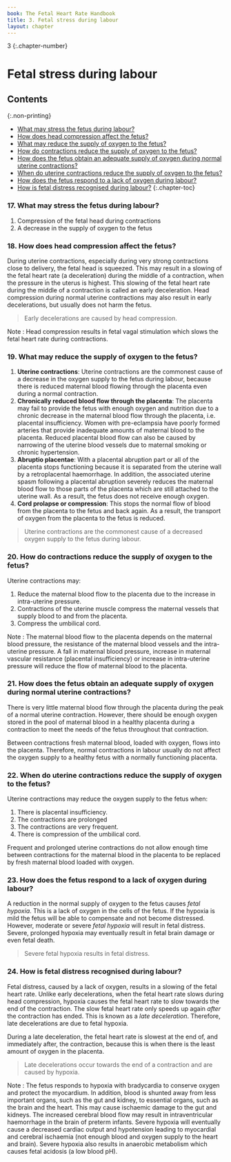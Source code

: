```yaml
---
book: The Fetal Heart Rate Handbook
title: 3. Fetal stress during labour
layout: chapter
---
```


3
{:.chapter-number}

# Fetal stress during labour 

## Contents
{:.non-printing}

*   [What may stress the fetus during labour?](#what-may-stress-the-fetus-during-labour?)
*   [How does head compression affect the fetus?](#how-does-head-compression-affect-the-fetus?)
*   [What may reduce the supply of oxygen to the fetus?](#what-may-reduce-the-supply-of-oxygen-to-the-fetus?)
*   [How do contractions reduce the supply of oxygen to the fetus?](#how-do-contractions-reduce-the-supply-of-oxygen-to-the-fetus?)
*   [How does the fetus obtain an adequate supply of oxygen during normal uterine contractions?](#how-does-the-fetus-obtain-an-adequate-supply-of-oxygen-during-normal-uterine-contractions?)
*   [When do uterine contractions reduce the supply of oxygen to the fetus?](#when-do-uterine-contractions-reduce-the-supply-of-oxygen-to-the-fetus?) 
*   [How does the fetus respond to a lack of oxygen during labour?](#how-does-the-fetus-respond-to-a-lack-of-oxygen-during-labour?) 
*   [How is fetal distress recognised during labour?](#how-is-fetal-distress-recognised-during-labour?)
{:.chapter-toc}

### 17. What may stress the fetus during labour? 

1. Compression of the fetal head during contractions 
2. A decrease in the supply of oxygen to the fetus

### 18. How does head compression affect the fetus? 

During uterine contractions, especially during very strong contractions close to delivery, the fetal head is squeezed. This may result in a slowing of the fetal heart rate (a deceleration) during the middle of a contraction, when the pressure in the uterus is highest. This slowing of the fetal heart rate during the middle of a contraction is called an early deceleration. Head compression during normal uterine contractions may also result in early decelerations, but usually does not harm the fetus. 

> Early decelerations are caused by head compression. 

Note 
:   Head compression results in fetal vagal stimulation which slows the fetal heart rate during contractions. 

### 19. What may reduce the supply of oxygen to the fetus? 

1. **Uterine contractions**: Uterine contractions are the commonest cause of a decrease in the oxygen supply to the fetus during labour, because there is reduced maternal blood flowing through the placenta even during a normal contraction. 
2. **Chronically reduced blood flow through the placenta**: The placenta may fail to provide the fetus with enough oxygen and nutrition due to a chronic decrease in the maternal blood flow through the placenta, i.e. placental insufficiency. Women with pre-eclampsia have poorly formed arteries that provide inadequate amounts of maternal blood to the placenta. Reduced placental blood flow can also be caused by narrowing of the uterine blood vessels due to maternal smoking or chronic hypertension. 
3. **Abruptio placentae**: With a placental abruption part or all of the placenta stops functioning because it is separated from the uterine wall by a retroplacental haemorrhage. In addition, the associated uterine spasm following a placental abruption severely reduces the maternal blood flow to those parts of the placenta which are still attached to the uterine wall. As a result, the fetus does not receive enough oxygen. 
4. **Cord prolapse or compression**: This stops the normal flow of blood from the placenta to the fetus and back again. As a result, the transport of oxygen from the placenta to the fetus is reduced. 

> Uterine contractions are the commonest cause of a decreased oxygen supply to the fetus during labour. 

### 20. How do contractions reduce the supply of oxygen to the fetus? 

Uterine contractions may: 

1. Reduce the maternal blood flow to the placenta due to the increase in intra-uterine pressure. 
2. Contractions of the uterine muscle compress the maternal vessels that supply blood to and from the placenta. 
3. Compress the umbilical cord.

Note 
:   The maternal blood flow to the placenta depends on the maternal blood pressure, the resistance of the maternal blood vessels and the intra-uterine pressure. A fall in maternal blood pressure, increase in maternal vascular resistance (placental insufficiency) or increase in intra-uterine pressure will reduce the flow of maternal blood to the placenta. 

### 21. How does the fetus obtain an adequate supply of oxygen during normal uterine contractions? 

There is very little maternal blood flow through the placenta during the peak of a normal uterine contraction. However, there should be enough oxygen stored in the pool of maternal blood in a healthy placenta during a contraction to meet the needs of the fetus throughout that contraction. 

Between contractions fresh maternal blood, loaded with oxygen, flows into the placenta. Therefore, normal contractions in labour usually do not affect the oxygen supply to a healthy fetus with a normally functioning placenta. 

### 22. When do uterine contractions reduce the supply of oxygen to the fetus? 

Uterine contractions may reduce the oxygen supply to the fetus when: 

1. There is placental insufficiency. 
2. The contractions are prolonged 
3. The contractions are very frequent. 
4. There is compression of the umbilical cord.

Frequent and prolonged uterine contractions do not allow enough time between contractions for the maternal blood in the placenta to be replaced by fresh maternal blood loaded with oxygen. 

### 23. How does the fetus respond to a lack of oxygen during labour? 

A reduction in the normal supply of oxygen to the fetus causes *fetal hypoxia*. This is a lack of oxygen in the cells of the fetus. If the hypoxia is mild the fetus will be able to compensate and not become distressed. However, moderate or severe *fetal hypoxia* will result in fetal distress. Severe, prolonged hypoxia may eventually result in fetal brain damage or even fetal death. 

> Severe fetal hypoxia results in fetal distress. 

### 24. How is fetal distress recognised during labour? 

Fetal distress, caused by a lack of oxygen, results in a slowing of the fetal heart rate. Unlike early decelerations, when the fetal heart rate slows during head compression, hypoxia causes the fetal heart rate to slow towards the end of the contraction. The slow fetal heart rate only speeds up again *after* the contraction has ended. This is known as a *late deceleration*. Therefore, late decelerations are due to 
fetal hypoxia.

During a late deceleration, the fetal heart rate is slowest at the end of, and immediately after, the contraction, because this is when there is the least amount of oxygen in the placenta. 

> Late decelerations occur towards the end of a contraction and are caused by hypoxia. 

Note
:   The fetus responds to hypoxia with bradycardia to conserve oxygen and protect the myocardium. In addition, blood is shunted away from less important organs, such as the gut and kidney, to essential organs, such as the brain and the heart. This may cause ischaemic 
damage to the gut and kidneys. The increased cerebral blood flow may result in intraventricular haemorrhage in the brain of preterm infants. Severe hypoxia will eventually cause a decreased cardiac output and hypotension leading to myocardial and cerebral ischaemia (not enough blood and oxygen supply to the heart and brain). Severe hypoxia also results in anaerobic metabolism which causes fetal acidosis (a low blood pH).